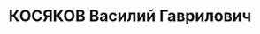 ---
title: КОСЯКОВ Василий Гаврилович
description: "Род. в 1894, Московская обл., Волоколамский р-н, д. Акулово, русский,\
  \ член ВКП(б). Проживал: г. Ростов-на-Дону, пл. Революции, тел. 3-83-84. Служащий,\
  \ работал на широковещательной радиостанции \n  Обв. по ст.ст. 58-8 и 58-11 УК РСФСР.\
  \ Приговор: выездная сессия ВК ВС СССР, 20.06.1937 – ВМН с конфискацией имущества.\
  \ \n  Реабилитирован ВК ВС СССР 27.03.1958 за отсутствием состава преступления"
---